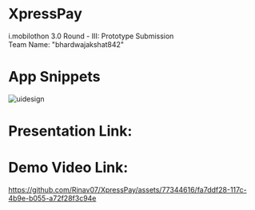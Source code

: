 # XpressPay

i.mobilothon 3.0 Round - III: Prototype Submission</br>
Team Name: "bhardwajakshat842"

# App Snippets
![uidesign](https://github.com/Rinav07/XpressPay/assets/77344616/b566fe3d-7075-4a4d-9f1c-f84e394436d9)

# Presentation Link:
# Demo Video Link:
https://github.com/Rinav07/XpressPay/assets/77344616/fa7ddf28-117c-4b9e-b055-a72f28f3c94e

